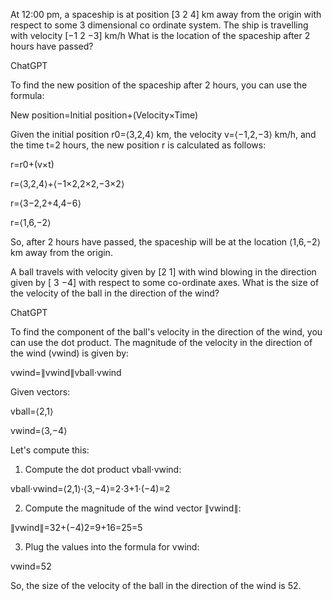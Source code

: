 <!--StartFragment-->

At 12:00 pm, a spaceship is at position \[3 2 4] km away from the origin with respect to some 3 dimensional co ordinate system. The ship is travelling with velocity \[−1 2 −3] km/h What is the location of the spaceship after 2 hours have passed?

ChatGPT

To find the new position of the spaceship after 2 hours, you can use the formula:

New position=Initial position+(Velocity×Time)

Given the initial position r0​=⟨3,2,4⟩ km, the velocity v=⟨−1,2,−3⟩ km/h, and the time t=2 hours, the new position r is calculated as follows:

r=r0​+(v×t)

r=⟨3,2,4⟩+⟨−1×2,2×2,−3×2⟩

r=⟨3−2,2+4,4−6⟩

r=⟨1,6,−2⟩

So, after 2 hours have passed, the spaceship will be at the location ⟨1,6,−2⟩ km away from the origin.

<!--EndFragment-->



<!--StartFragment-->

A ball travels with velocity given by \[2 1] with wind blowing in the direction given by \[ 3 −4] with respect to some co-ordinate axes. What is the size of the velocity of the ball in the direction of the wind?

ChatGPT

To find the component of the ball's velocity in the direction of the wind, you can use the dot product. The magnitude of the velocity in the direction of the wind (vwind​) is given by:

vwind​=∥vwind​∥vball​⋅vwind​​

Given vectors:

vball​=⟨2,1⟩

vwind​=⟨3,−4⟩

Let's compute this:

1.  Compute the dot product vball​⋅vwind​:

vball​⋅vwind​=⟨2,1⟩⋅⟨3,−4⟩=2⋅3+1⋅(−4)=2

2.  Compute the magnitude of the wind vector ∥vwind​∥:

∥vwind​∥=32+(−4)2​=9+16​=25​=5

3.  Plug the values into the formula for vwind​:

vwind​=52​

So, the size of the velocity of the ball in the direction of the wind is 52​.

<!--EndFragment-->
